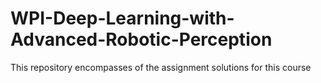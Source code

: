 # WPI-Deep-Learning-with-Advanced-Robotic-Perception
This repository encompasses of the assignment solutions for this course
